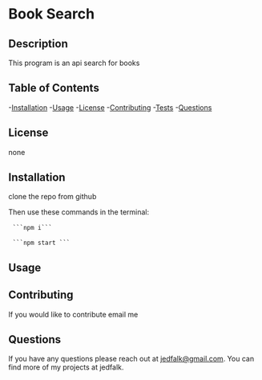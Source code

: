 # Book Search
## Description
This program is an api search for books

## Table of Contents
-[Installation](#installation)
-[Usage](#usage)
-[License](#license)
-[Contributing](#contributing)
-[Tests](#tests)
-[Questions](#questions)

## License
 none

## Installation
clone the repo from github

Then use these commands in the terminal:

<pre> <code>```npm i```</code> </pre>

<pre> <code>```npm start ```</code> </pre>

## Usage


## Contributing
If you would like to contribute email me

## Questions
If you have any questions please reach out at jedfalk@gmail.com. You can find more of my projects at jedfalk.
